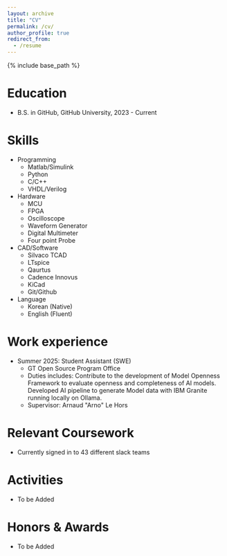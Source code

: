 ```yaml
---
layout: archive
title: "CV"
permalink: /cv/
author_profile: true
redirect_from:
  - /resume
---
```


{% include base_path %}

Education
======
* B.S. in GitHub, GitHub University, 2023 - Current

Skills
======
* Programming
  * Matlab/Simulink
  * Python
  * C/C++
  * VHDL/Verilog
* Hardware
  * MCU
  * FPGA
  * Oscilloscope
  * Waveform Generator
  * Digital Multimeter
  * Four point Probe
* CAD/Software
  * Silvaco TCAD
  * LTspice
  * Qaurtus
  * Cadence Innovus
  * KiCad
  * Git/Github
* Language
  * Korean (Native)
  * English (Fluent)

Work experience
======
* Summer 2025: Student Assistant (SWE)
  * GT Open Source Program Office
  * Duties includes: Contribute to the development of Model Openness Framework to evaluate openness and completeness of AI models. Developed AI pipeline to generate Model data with IBM Granite running locally on Ollama.
  * Supervisor: Arnaud "Arno" Le Hors

Relevant Coursework
======
* Currently signed in to 43 different slack teams

<!-- Publications
======
  <ul>{% for post in site.publications reversed %}
    {% include archive-single-cv.html %}
  {% endfor %}</ul>
  

Talks
======
  <ul>{% for post in site.talks reversed %}
    {% include archive-single-talk-cv.html  %}
  {% endfor %}</ul>
  
Teaching
======
  <ul>{% for post in site.teaching reversed %}
    {% include archive-single-cv.html %}
  {% endfor %}</ul>
-->
  
Activities
======
* To be Added

Honors & Awards
======
* To be Added
